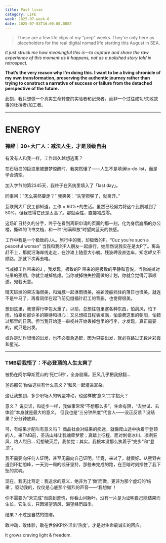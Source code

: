 ```yaml
---
title: Past lives
category: LIFE
week: 2025-07-week-0
date: 2025-07-03T16:00:00.000Z
---
```


> These are a few life clips of my "prep" weeks. They're only here as placeholders for the real digital nomad life starting this August in SEA.

*It just struck me how meaningful this is—to capture and share the raw experience of this moment as it happens, not as a polished story told in retrospect.*

**That’s the very reason why I'm doing this. I want to be a living chronicle of my own transformation, preserving the authentic journey rather than trying to construct a narrative of success or failure from the detached perspective of the future.**

此刻，我只想做一个真实生命转变的实验者和记录者，而非一个过往成功/失败故事的杜撰者/加工者。

***

# **ENERGY**

### 裸辞｜30+大厂人：减法人生，才是顶级自由

有没有人和我一样，工作越久越想逃离？

在石垣岛的巨浪里被噩梦惊醒时，我突然懂了——人生不是填满to-do list，而是学会清空。

加入字节的第2345天，我终于在系统里填入了「last day」。

同事问：“怎么突然要走？” 我笑笑：“失望攒够了，就离开。”

互联网大厂民工都知道，工作 = 90%+的生活。虽然已经努力将这个比例减到了50%，但我觉得它还是太高了。那就索性，直接减成零。

这场旷日持久的分手，终于在看到离职申请的页面的那一刻，化为身后崩塌的办公楼，撕碎的飞书文档，和一种“刑满释放”时望向蓝天的快感。

工作中我是一个极致的J人。旅行中的我，却极致的P。“Cuz you're such a peaceful woman” 当我和我的P人朋友一起旅行，她居然说我实在是太P了。离岛赶不上，那就沿海岸线走走，在沙滩上随意大小躺。残波岬没直达车，知念岬又不顺路，那就下次再去咯。

当减掉工作带来的J ，我发现，极致的P 带来的是极致的平静和喜悦。当你减掉对结果的预期，你就会减掉焦虑。当你减掉怕失控而做的计划，你就会觉得万事顺遂，宛若天意。

晴天斑斓的果冻海很美，和海豚一起淋雨很美，被轮渡船挡住的落日也很美。就连不是牛马了，再看同伴在起飞前见缝插针赶工的背影，也觉得很美。

想到这里，我觉得行李包太重了。以前，总想往包里塞各种东西，怕刮风，怕下雨，怕辜负那许多的期待和担心；又总想把日程表填满，怕浪费这里的朝阳，怕错过那里的日落。但当我开始逐一审视并开始丢掉包里的行李，才发现，真正需要的，就只是出发。

或许是动作很慢的出发，也不必着急追赶，因为只要出发，就必将路过无数片彩霞和星光。

***

### TMB后我悟了：不必登顶的人生太爽了

被扔在阿尔卑斯荒山的‘死亡5秒’，全身剧痛，狂风几乎把我掀翻…

爸妈那句‘你做这些有什么意义？’和风一起灌进耳朵。

这让我想到，多少职场人的转型冲动，也这样被‘意义’二字掐灭？

意义？ 说实话，和徒步一样，我做事常常“不想那么多”。生命有限，“去尝试、去体验”本身就是最大的意义。 但我也是“三分钟热度”代言人——没正反馈？没结果？分分钟放弃。

可，有结果才配叫有意义吗？ 商品社会对结果的痴迷，就像爬山途中执着于登顶的人。来TMB前，圣洁山峰让我魂牵梦萦；真踏上征程，面对刺骨冰川、凛冽狂风、灼人烈日... 幻想破灭后，我惊觉：其实，我根本没那么执着于"完步"和“登顶”。

我不需要向任何人证明，甚至无需向自己证明。毕竟，来过了，就很好。从熊野古道到环勃朗峰，一天到一周的咬牙坚持，那些未完成的路，在至暗时刻撑住了我下坠的灵魂。

现在，我无比笃定：我追求的意义，绝非为了‘做’而做，更非为那个虚幻的‘结果’。驱动我的，仅仅是心底那个强烈的声音——‘我想做’！

你不需要为"未完成"而感到羞愧，你看山间新叶，没有一片是为证明自己能结果而生长。它生长，只因渴望清风、渴望经历四季。

结果？不过是自然的馈赠。

敢冲动，敢体验，敢在世俗KPI外活出‘热度’，才是对生命最诚实的回应。

It grows craving light & freedom.
